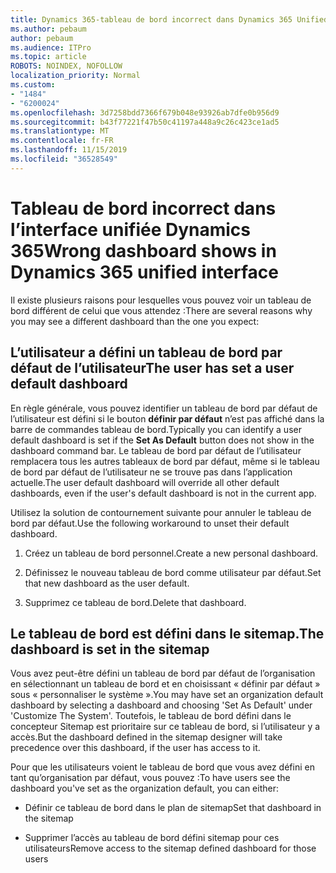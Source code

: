 ```yaml
---
title: Dynamics 365-tableau de bord incorrect dans Dynamics 365 Unified interface
ms.author: pebaum
author: pebaum
ms.audience: ITPro
ms.topic: article
ROBOTS: NOINDEX, NOFOLLOW
localization_priority: Normal
ms.custom:
- "1484"
- "6200024"
ms.openlocfilehash: 3d7258bdd7366f679b048e93926ab7dfe0b956d9
ms.sourcegitcommit: b43f77221f47b50c41197a448a9c26c423ce1ad5
ms.translationtype: MT
ms.contentlocale: fr-FR
ms.lasthandoff: 11/15/2019
ms.locfileid: "36528549"
---
```

# <a name="wrong-dashboard-shows-in-dynamics-365-unified-interface"></a><span data-ttu-id="045a6-102">Tableau de bord incorrect dans l’interface unifiée Dynamics 365</span><span class="sxs-lookup"><span data-stu-id="045a6-102">Wrong dashboard shows in Dynamics 365 unified interface</span></span>

<span data-ttu-id="045a6-103">Il existe plusieurs raisons pour lesquelles vous pouvez voir un tableau de bord différent de celui que vous attendez :</span><span class="sxs-lookup"><span data-stu-id="045a6-103">There are several reasons why you may see a different dashboard than the one you expect:</span></span>

## <a name="the-user-has-set-a-user-default-dashboard"></a><span data-ttu-id="045a6-104">L’utilisateur a défini un tableau de bord par défaut de l’utilisateur</span><span class="sxs-lookup"><span data-stu-id="045a6-104">The user has set a user default dashboard</span></span> 

<span data-ttu-id="045a6-105">En règle générale, vous pouvez identifier un tableau de bord par défaut de l’utilisateur est défini si le bouton **définir par défaut** n’est pas affiché dans la barre de commandes tableau de bord.</span><span class="sxs-lookup"><span data-stu-id="045a6-105">Typically you can identify a user default dashboard is set if the **Set As Default** button does not show in the dashboard command bar.</span></span> <span data-ttu-id="045a6-106">Le tableau de bord par défaut de l’utilisateur remplacera tous les autres tableaux de bord par défaut, même si le tableau de bord par défaut de l’utilisateur ne se trouve pas dans l’application actuelle.</span><span class="sxs-lookup"><span data-stu-id="045a6-106">The user default dashboard will override all other default dashboards, even if the user's default dashboard is not in the current app.</span></span>

<span data-ttu-id="045a6-107">Utilisez la solution de contournement suivante pour annuler le tableau de bord par défaut.</span><span class="sxs-lookup"><span data-stu-id="045a6-107">Use the following workaround to unset their default dashboard.</span></span>

1. <span data-ttu-id="045a6-108">Créez un tableau de bord personnel.</span><span class="sxs-lookup"><span data-stu-id="045a6-108">Create a new personal dashboard.</span></span>

2. <span data-ttu-id="045a6-109">Définissez le nouveau tableau de bord comme utilisateur par défaut.</span><span class="sxs-lookup"><span data-stu-id="045a6-109">Set that new dashboard as the user default.</span></span>

3. <span data-ttu-id="045a6-110">Supprimez ce tableau de bord.</span><span class="sxs-lookup"><span data-stu-id="045a6-110">Delete that dashboard.</span></span>

## <a name="the-dashboard-is-set-in-the-sitemap"></a><span data-ttu-id="045a6-111">Le tableau de bord est défini dans le sitemap.</span><span class="sxs-lookup"><span data-stu-id="045a6-111">The dashboard is set in the sitemap</span></span>

<span data-ttu-id="045a6-112">Vous avez peut-être défini un tableau de bord par défaut de l’organisation en sélectionnant un tableau de bord et en choisissant « définir par défaut » sous « personnaliser le système ».</span><span class="sxs-lookup"><span data-stu-id="045a6-112">You may have set an organization default dashboard by selecting a dashboard and choosing 'Set As Default' under 'Customize The System'.</span></span> <span data-ttu-id="045a6-113">Toutefois, le tableau de bord défini dans le concepteur Sitemap est prioritaire sur ce tableau de bord, si l’utilisateur y a accès.</span><span class="sxs-lookup"><span data-stu-id="045a6-113">But the dashboard defined in the sitemap designer will take precedence over this dashboard, if the user has access to it.</span></span>

<span data-ttu-id="045a6-114">Pour que les utilisateurs voient le tableau de bord que vous avez défini en tant qu’organisation par défaut, vous pouvez :</span><span class="sxs-lookup"><span data-stu-id="045a6-114">To have users see the dashboard you've set as the organization default, you can either:</span></span>

* <span data-ttu-id="045a6-115">Définir ce tableau de bord dans le plan de sitemap</span><span class="sxs-lookup"><span data-stu-id="045a6-115">Set that dashboard in the sitemap</span></span>

* <span data-ttu-id="045a6-116">Supprimer l’accès au tableau de bord défini sitemap pour ces utilisateurs</span><span class="sxs-lookup"><span data-stu-id="045a6-116">Remove access to the sitemap defined dashboard for those users</span></span>
